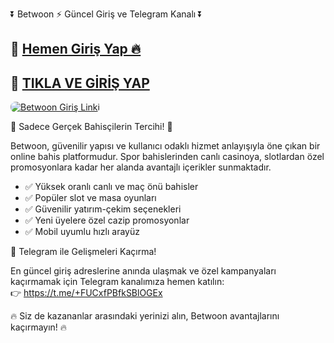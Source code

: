 <p class="highlight">⏬ Betwoon ⚡ Güncel Giriş ve Telegram Kanalı ⏬</p>

<h2>🔗 <a href="https://cutt.ly/BetwoonLink" target="_blank">Hemen Giriş Yap 🔥</a></h2>
<h2>🔗 <a href="https://cutt.ly/BetwoonLink" target="_blank">TIKLA VE GİRİŞ YAP</a></h2>

<a href="https://cutt.ly/BetwoonLink" title="Betwoon Giriş">
  <img src="https://i.ibb.co/rG4VdgSv/images-6.jpg" alt="Betwoon Giriş Linki" style="max-width:100%; height:auto; border-radius:8px;">
</a>

<p class="highlight">🎁 Sadece Gerçek Bahisçilerin Tercihi! 🎁</p>

<p>
  Betwoon, güvenilir yapısı ve kullanıcı odaklı hizmet anlayışıyla öne çıkan bir online bahis platformudur.
  Spor bahislerinden canlı casinoya, slotlardan özel promosyonlara kadar her alanda avantajlı içerikler sunmaktadır.
</p>

<ul>
  <li>✅ Yüksek oranlı canlı ve maç önü bahisler</li>
  <li>✅ Popüler slot ve masa oyunları</li>
  <li>✅ Güvenilir yatırım-çekim seçenekleri</li>
  <li>✅ Yeni üyelere özel cazip promosyonlar</li>
  <li>✅ Mobil uyumlu hızlı arayüz</li>
</ul>

<p class="highlight">📲 Telegram ile Gelişmeleri Kaçırma!</p>
<p>
  En güncel giriş adreslerine anında ulaşmak ve özel kampanyaları kaçırmamak için Telegram kanalımıza hemen katılın:
  <br>
  👉 <a href="https://t.me/+FUCxfPBfkSBlOGEx" target="_blank">https://t.me/+FUCxfPBfkSBlOGEx</a>
</p>

<p class="highlight">🔥 Siz de kazananlar arasındaki yerinizi alın, Betwoon avantajlarını kaçırmayın! 🔥</p>
